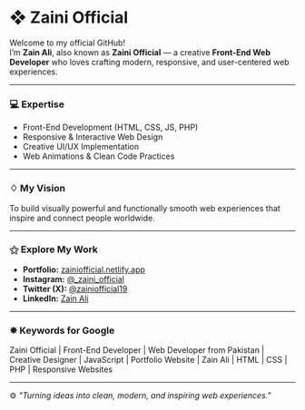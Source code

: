 # ❖ Zaini Official

Welcome to my official GitHub!  
I’m **Zain Ali**, also known as **Zaini Official** — a creative **Front-End Web Developer** who loves crafting modern, responsive, and user-centered web experiences.

---

### 💻 Expertise
- Front-End Development (HTML, CSS, JS, PHP)
- Responsive & Interactive Web Design
- Creative UI/UX Implementation
- Web Animations & Clean Code Practices

---

### ♢ My Vision
To build visually powerful and functionally smooth web experiences that inspire and connect people worldwide.

---

### ⚝ Explore My Work
- **Portfolio:** [zainiofficial.netlify.app](https://zainiofficial.netlify.app)  
- **Instagram:** [@_zaini_official](https://www.instagram.com/_zaini_official)  
- **Twitter (X):** [@zainiofficial19](https://x.com/zainiofficial19)  
- **LinkedIn:** [Zain Ali](https://www.linkedin.com/in/zainiofficial193)

---

### ✸ Keywords for Google
Zaini Official | Front-End Developer | Web Developer from Pakistan | Creative Designer | JavaScript | Portfolio Website | Zain Ali | HTML | CSS | PHP | Responsive Websites  

---

⚙ *"Turning ideas into clean, modern, and inspiring web experiences."*
